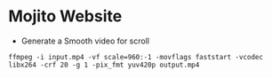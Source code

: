 # Mojito Website

- Generate a Smooth video for scroll
```
ffmpeg -i input.mp4 -vf scale=960:-1 -movflags faststart -vcodec libx264 -crf 20 -g 1 -pix_fmt yuv420p output.mp4
```